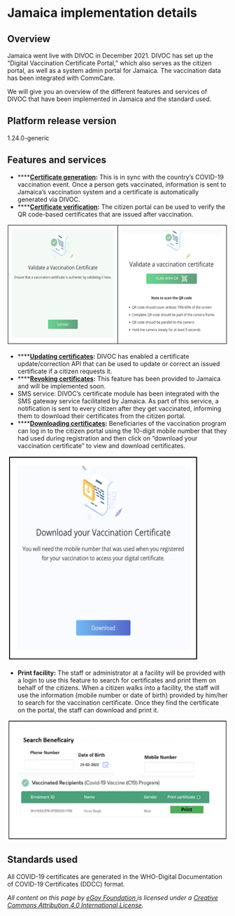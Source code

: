 # Jamaica implementation details

## Overview&#x20;

Jamaica went live with DIVOC in December 2021. DIVOC has set up the “Digital Vaccination Certificate Portal,” which also serves as the citizen portal, as well as a system admin portal for Jamaica. The vaccination data has been integrated with CommCare.

We will give you an overview of the different features and services of DIVOC that have been implemented in Jamaica and the standard used.

## Platform release version&#x20;

1.24.0-generic

## **Features and services**

* ****[**Certificate generation**](../divocs-verifiable-certificate-features/creating-a-divoc-certificate/)**:** This is in sync with the country’s COVID-19 vaccination event. Once a person gets vaccinated, information is sent to Jamaica’s vaccination system and a certificate is automatically generated via DIVOC.
* ****[**Certificate verification**](../divocs-verifiable-certificate-features/verifying-a-divoc-certificate.md)**:** The citizen portal can be used to verify the QR code-based certificates that are issued after vaccination.

![](<../.gitbook/assets/Screenshot 2022-04-04 at 2.51.40 PM.png>)

* ****[**Updating certificates**](../divocs-verifiable-certificate-features/updating-a-divoc-certificate.md)**:** DIVOC has enabled a certificate update/correction API that can be used to update or correct an issued certificate if a citizen requests it.
* ****[**Revoking certificates**](../divocs-verifiable-certificate-features/revoking-a-divoc-certificate.md)**:** This feature has been provided to Jamaica and will be implemented soon.
* SMS service: DIVOC’s certificate module has been integrated with the SMS gateway service facilitated by Jamaica. As part of this service, a notification is sent to every citizen after they get vaccinated, informing them to download their certificates from the citizen portal.
* ****[**Downloading certificates**](../divoc-demo/citizen-portal.md#2.-for-downloading-a-certificate)**:** Beneficiaries of the vaccination program can log in to the citizen portal using the 10-digit mobile number that they had used during registration and then click on “download your vaccination certificate” to view and download certificates.

![](<../.gitbook/assets/Screenshot 2022-04-04 at 2.59.42 PM.png>)

* **Print facility:** The staff or administrator at a facility will be provided with a login to use this feature to search for certificates and print them on behalf of the citizens. When a citizen walks into a facility, the staff will use the information (mobile number or date of birth) provided by him/her to search for the vaccination certificate. Once they find the certificate on the portal, the staff can download and print it.

![](<../.gitbook/assets/Screenshot 2022-04-04 at 3.01.35 PM.png>)

## Standards used&#x20;

All COVID-19 certificates are generated in the WHO-Digital Documentation of COVID-19 Certificates (DDCC) format.



_All content on this page by_ [_eGov Foundation_ ](https://egov.org.in)_is licensed under a_ [_Creative Commons Attribution 4.0 International License_](http://creativecommons.org/licenses/by/4.0/)_._

